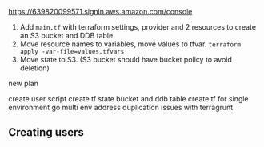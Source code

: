 https://639820099571.signin.aws.amazon.com/console

1. Add `main.tf` with terraform settings, provider  and 2 resources to create an S3 bucket and DDB table
2. Move resource names to variables, move values to tfvar. `terraform apply -var-file=values.tfvars`
3. Move state to S3. (S3 bucket should have bucket policy to avoid deletion)


new plan

create user script 
create tf state bucket and ddb table
create tf for single environment
go multi env
address duplication issues with terragrunt

## Creating users



